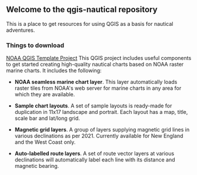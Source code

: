 ## Welcome to the qgis-nautical repository

This is a place to get resources for using QGIS as a basis for nautical adventures.

### Things to download

[NOAA QGIS Template Project](NOAA-Template.qgz)
This QGIS project includes useful components to get started creating high-quality nautical charts based on NOAA raster marine charts. It includes the following:

- **NOAA seamless marine chart layer**. This layer automatically loads raster
tiles from NOAA's web server for marine charts in any area for which they are
available.

- **Sample chart layouts**.  A set of sample layouts is ready-made for
duplication in 11x17 landscape and portrait. Each layout has a map, title,
scale bar and lat/long grid.

- **Magnetic grid layers**. A group of layers supplying magnetic grid lines in
various declinations as per 2021. Currently available for New England and the
West Coast only.

- **Auto-labelled route layers**.  A set of route vector layers at various
declinations will automatically label each line with its distance and magnetic
bearing.




